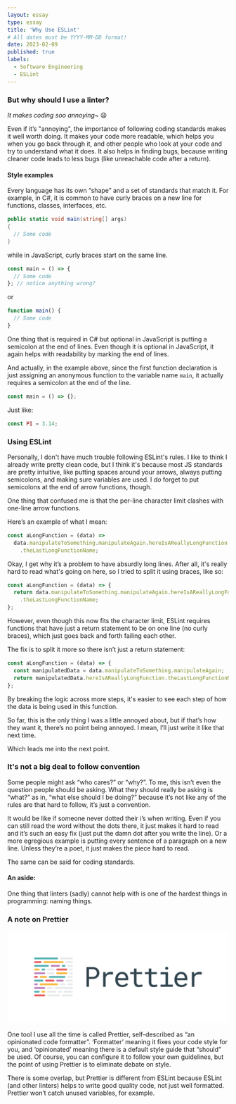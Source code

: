 ```yaml
---
layout: essay
type: essay
title: 'Why Use ESLint'
# All dates must be YYYY-MM-DD format!
date: 2023-02-09
published: true
labels:
  - Software Engineering
  - ESLint
---
```


### But why should I use a linter?

_It makes coding soo annoying~_ 😩

Even if it’s "annoying", the importance of following coding standards makes it well worth doing. It makes your code more readable, which helps you when you go back through it, and other people who look at your code and try to understand what it does. It also helps in finding bugs, because writing cleaner code leads to less bugs (like unreachable code after a return).

#### Style examples

Every language has its own “shape” and a set of standards that match it. For example, in C#, it is common to have curly braces on a new line for functions, classes, interfaces, etc.

```c#
public static void main(string[] args)
{
  // Some code
}
```

while in JavaScript, curly braces start on the same line.

```js
const main = () => {
  // Some code
}; // notice anything wrong?
```

or

```js
function main() {
  // Some code
}
```

One thing that is required in C# but optional in JavaScript is putting a semicolon at the end of lines. Even though it is optional in JavaScript, it again helps with readability by marking the end of lines.

And actually, in the example above, since the first function declaration is just assigning an anonymous function to the variable name `main`, it actually requires a semicolon at the end of the line.

```js
const main = () => {};
```

Just like:

```js
const PI = 3.14;
```

### Using ESLint

Personally, I don't have much trouble following ESLint's rules. I like to think I already write pretty clean code, but I think it's because most JS standards are pretty intuitive, like putting spaces around your arrows, always putting semicolons, and making sure variables are used. I _do_ forget to put semicolons at the end of arrow functions, though.

One thing that confused me is that the per-line character limit clashes with one-line arrow functions.

Here’s an example of what I mean:

```js
const aLongFunction = (data) =>
  data.manipulateToSomething.manipulateAgain.hereIsAReallyLongFunction
    .theLastLongFunctionName;
```

Okay, I get why it’s a problem to have absurdly long lines. After all, it's really hard to read what's going on here, so I tried to split it using braces, like so:

```js
const aLongFunction = (data) => {
  return data.manipulateToSomething.manipulateAgain.hereIsAReallyLongFunction
    .theLastLongFunctionName;
};
```

However, even though this now fits the character limit, ESLint requires functions that have just a return statement to be on one line (no curly braces), which just goes back and forth failing each other.

The fix is to split it more so there isn’t just a return statement:

```js
const aLongFunction = (data) => {
  const manipulatedData = data.manipulateToSomething.manipulateAgain;
  return manipulatedData.hereIsAReallyLongFunction.theLastLongFunctionName;
};
```

By breaking the logic across more steps, it's easier to see each step of how the data is being used in this function.

So far, this is the only thing I was a little annoyed about, but if that’s how they want it, there’s no point being annoyed. I mean, I’ll just write it like that next time.

Which leads me into the next point.

### It's not a big deal to follow convention

Some people might ask “who cares?” or “why?”. To me, this isn’t even the question people should be asking. What they should really be asking is “what?” as in, “what else should I be doing?” because it’s not like any of the rules are that hard to follow, it’s just a convention.

It would be like if someone never dotted their i’s when writing. Even if you can still read the word without the dots there, it just makes it hard to read and it’s such an easy fix (just put the damn dot after you write the line). Or a more egregious example is putting every sentence of a paragraph on a new line. Unless they’re a poet, it just makes the piece hard to read.

The same can be said for coding standards.

#### An aside:

One thing that linters (sadly) cannot help with is one of the hardest things in programming: naming things.

### A note on Prettier

<img class="img-fluid" src="../img/coding-standards/prettier.png">

One tool I use all the time is called Prettier, self-described as “an opinionated code formatter”. ‘Formatter’ meaning it fixes your code style for you, and ‘opinionated’ meaning there is a default style guide that “should” be used. Of course, you can configure it to follow your own guidelines, but the point of using Prettier is to eliminate debate on style.

There is some overlap, but Prettier is different from ESLint because ESLint (and other linters) helps to write good quality code, not just well formatted. Prettier won’t catch unused variables, for example.
